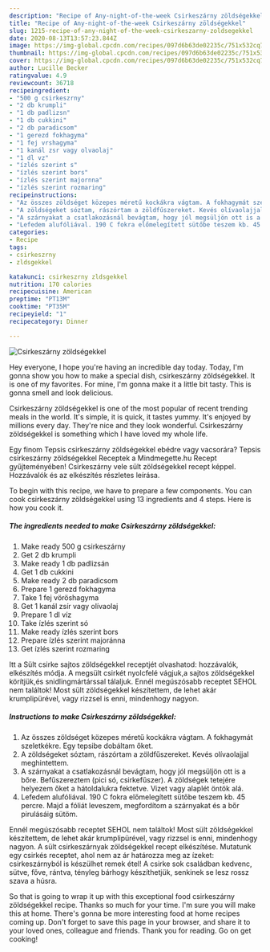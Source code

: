 ```yaml
---
description: "Recipe of Any-night-of-the-week Csirkeszárny zöldségekkel"
title: "Recipe of Any-night-of-the-week Csirkeszárny zöldségekkel"
slug: 1215-recipe-of-any-night-of-the-week-csirkeszarny-zoldsegekkel
date: 2020-08-13T13:57:23.844Z
image: https://img-global.cpcdn.com/recipes/097d6b63de02235c/751x532cq70/csirkeszarny-zoldsegekkel-recept-foto.jpg
thumbnail: https://img-global.cpcdn.com/recipes/097d6b63de02235c/751x532cq70/csirkeszarny-zoldsegekkel-recept-foto.jpg
cover: https://img-global.cpcdn.com/recipes/097d6b63de02235c/751x532cq70/csirkeszarny-zoldsegekkel-recept-foto.jpg
author: Lucille Becker
ratingvalue: 4.9
reviewcount: 36718
recipeingredient:
- "500 g csirkeszrny"
- "2 db krumpli"
- "1 db padlizsn"
- "1 db cukkini"
- "2 db paradicsom"
- "1 gerezd fokhagyma"
- "1 fej vrshagyma"
- "1 kanál zsr vagy olvaolaj"
- "1 dl vz"
- "ízlés szerint s"
- "ízlés szerint bors"
- "ízlés szerint majornna"
- "ízlés szerint rozmaring"
recipeinstructions:
- "Az összes zöldséget közepes méretű kockákra vágtam. A fokhagymát szeletkékre. Egy tepsibe dobáltam őket."
- "A zöldségeket sóztam, rászórtam a zöldfűszereket. Kevés olívaolajjal meghintettem."
- "A szárnyakat a csatlakozásnál bevágtam, hogy jól megsüljön ott is a bőre. Befűszereztem (pici só, csirkefűszer). A zöldségek tetejére helyezem őket a hátoldalukra fektetve. Vizet vagy alaplét öntök alá."
- "Lefedem alufóliával. 190 C fokra előmelegített sütőbe teszem kb. 45 percre. Majd a fóliát leveszem, megfordítom a szárnyakat és a bőr pirulásáig sütöm."
categories:
- Recipe
tags:
- csirkeszrny
- zldsgekkel

katakunci: csirkeszrny zldsgekkel 
nutrition: 170 calories
recipecuisine: American
preptime: "PT13M"
cooktime: "PT35M"
recipeyield: "1"
recipecategory: Dinner

---
```



![Csirkeszárny zöldségekkel](https://img-global.cpcdn.com/recipes/097d6b63de02235c/751x532cq70/csirkeszarny-zoldsegekkel-recept-foto.jpg)

Hey everyone, I hope you're having an incredible day today. Today, I'm gonna show you how to make a special dish, csirkeszárny zöldségekkel. It is one of my favorites. For mine, I'm gonna make it a little bit tasty. This is gonna smell and look delicious.

Csirkeszárny zöldségekkel is one of the most popular of recent trending meals in the world. It's simple, it is quick, it tastes yummy. It's enjoyed by millions every day. They're nice and they look wonderful. Csirkeszárny zöldségekkel is something which I have loved my whole life.

Egy finom Tepsis csirkeszárny zöldségekkel ebédre vagy vacsorára? Tepsis csirkeszárny zöldségekkel Receptek a Mindmegette.hu Recept gyűjteményében! Csirkeszárny vele sült zöldségekkel recept képpel. Hozzávalók és az elkészítés részletes leírása.


To begin with this recipe, we have to prepare a few components. You can cook csirkeszárny zöldségekkel using 13 ingredients and 4 steps. Here is how you cook it.

<!--inarticleads1-->

##### The ingredients needed to make Csirkeszárny zöldségekkel:

1. Make ready 500 g csirkeszárny
1. Get 2 db krumpli
1. Make ready 1 db padlizsán
1. Get 1 db cukkini
1. Make ready 2 db paradicsom
1. Prepare 1 gerezd fokhagyma
1. Take 1 fej vöröshagyma
1. Get 1 kanál zsír vagy olívaolaj
1. Prepare 1 dl víz
1. Take ízlés szerint só
1. Make ready ízlés szerint bors
1. Prepare ízlés szerint majoránna
1. Get ízlés szerint rozmaring


Itt a Sült csirke sajtos zöldségekkel receptjét olvashatod: hozzávalók, elkészítés módja. A megsült csirkét nyolcfelé vágjuk,a sajtos zöldségekkel körítjük,és snidlingmártárssal tálaljuk. Ennél megúszósabb receptet SEHOL nem találtok! Most sült zöldségekkel készítettem, de lehet akár krumplipürével, vagy rizzsel is enni, mindenhogy nagyon. 

<!--inarticleads2-->

##### Instructions to make Csirkeszárny zöldségekkel:

1. Az összes zöldséget közepes méretű kockákra vágtam. A fokhagymát szeletkékre. Egy tepsibe dobáltam őket.
1. A zöldségeket sóztam, rászórtam a zöldfűszereket. Kevés olívaolajjal meghintettem.
1. A szárnyakat a csatlakozásnál bevágtam, hogy jól megsüljön ott is a bőre. Befűszereztem (pici só, csirkefűszer). A zöldségek tetejére helyezem őket a hátoldalukra fektetve. Vizet vagy alaplét öntök alá.
1. Lefedem alufóliával. 190 C fokra előmelegített sütőbe teszem kb. 45 percre. Majd a fóliát leveszem, megfordítom a szárnyakat és a bőr pirulásáig sütöm.


Ennél megúszósabb receptet SEHOL nem találtok! Most sült zöldségekkel készítettem, de lehet akár krumplipürével, vagy rizzsel is enni, mindenhogy nagyon. A sült csirkeszárnyak zöldségekkel recept elkészítése. Mutatunk egy csirkés receptet, ahol nem az ár határozza meg az ízeket: csirkeszárnyból is készülhet remek étel! A csirke sok családban kedvenc, sütve, főve, rántva, tényleg bárhogy készíthetjük, senkinek se lesz rossz szava a húsra. 

So that is going to wrap it up with this exceptional food csirkeszárny zöldségekkel recipe. Thanks so much for your time. I'm sure you will make this at home. There's gonna be more interesting food at home recipes coming up. Don't forget to save this page in your browser, and share it to your loved ones, colleague and friends. Thank you for reading. Go on get cooking!
